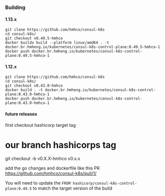### Building

#### 1.13.x
```
git clone https://github.com/hmhco/consul-k8s
cd consul-k8s/
git checkout v0.49.5-hmhco
docker buildx build --platform linux/amd64 . -t docker.br.hmheng.io/kubernetes/consul-k8s-control-plane:0.49.5-hmhco-1
docker push docker.br.hmheng.io/kubernetes/consul-k8s-control-plane:0.49.5-hmhco-1
```

#### 1.12.x
```
git clone https://github.com/hmhco/consul-k8s
cd consul-k8s/
git checkout v0.43.0-hmhco
docker build . -t docker.br.hmheng.io/kubernetes/consul-k8s-control-plane:0.43.0-hmhco-1
docker push docker.br.hmheng.io/kubernetes/consul-k8s-control-plane:0.43.0-hmhco-1
```

#### future releases
first checkout hashicorp target tag 

#               our branch   hashicorps tag
git checkout -b v0.X.X-hmhco v0.x.x 

add the go changes and dockerfile like this PR
https://github.com/hmhco/consul-k8s/pull/1/

You will need to update the `FROM hashicorp/consul-k8s-control-plane:0.49.5` to match the target version of the build
